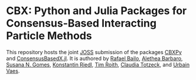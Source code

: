 # CBX: Python and Julia Packages for Consensus-Based Interacting Particle Methods

This repository hosts the joint [JOSS](https://joss.theoj.org/) submission of the packages [CBXPy](https://pdips.github.io/CBXpy/) and [ConsensusBasedX.jl](https://pdips.github.io/ConsensusBasedX.jl/). It is authored by [Rafael Bailo](https://orcid.org/0000-0001-8018-3799), [Alethea Barbaro](https://orcid.org/0000-0001-9856-2818), [Susana N. Gomes](https://orcid.org/0000-0002-8731-367X), [Konstantin Riedl](https://orcid.org/0000-0002-2206-4334), [Tim Roith](https://orcid.org/0000-0001-8440-2928), [Claudia Totzeck](https://orcid.org/0000-0001-6283-7154), and [Urbain Vaes](https://orcid.org/0000-0002-7629-7184).
